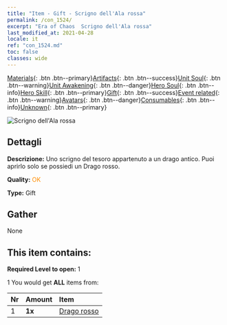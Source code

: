 ```yaml
---
title: "Item - Gift - Scrigno dell'Ala rossa"
permalink: /con_1524/
excerpt: "Era of Chaos  Scrigno dell'Ala rossa"
last_modified_at: 2021-04-28
locale: it
ref: "con_1524.md"
toc: false
classes: wide
---
```

 [Materials](/ItemsIT/){: .btn .btn--primary}[Artifacts](/ItemsIT/Artifacts/){: .btn .btn--success}[Unit Soul](/ItemsIT/UnitSoul/){: .btn .btn--warning}[Unit Awakening](/ItemsIT/UnitAwakening/){: .btn .btn--danger}[Hero Soul](/ItemsIT/HeroSoul/){: .btn .btn--info}[Hero Skill](/ItemsIT/HeroSkill/){: .btn .btn--primary}[Gift](/ItemsIT/Gift/){: .btn .btn--success}[Event related](/ItemsIT/Events/){: .btn .btn--warning}[Avatars](/ItemsIT/Avatars/){: .btn .btn--danger}[Consumables](/ItemsIT/Consumables/){: .btn .btn--info}[Unknown](/ItemsIT/Unknown/){: .btn .btn--primary}

 ![Scrigno dell'Ala rossa](/images/t/i_907138.png)

## Dettagli
 **Descrizione:** Uno scrigno del tesoro appartenuto a un drago antico. Puoi aprirlo solo se possiedi un Drago rosso.

 **Quality:** <span style="color: #FF8C00">OK</span>

 **Type:** Gift

## Gather

  None

## This item contains:

 **Required Level to open:** 1

 1 You would get **ALL** items  from:

  | Nr | Amount |     Item    |
  |:---|:-------|:------------|
  | 1 |  **1x** | [Drago rosso](/ItemsIT/unt_251/) |  | 
